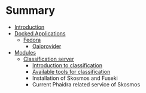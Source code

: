 # Summary

* [Introduction](README.md)
* [Docked Applications](dockedapplications_md.md)
   * [Fedora](fedora.md)
       * [Oaiprovider](oaiprovider.md)
* [Modules](modules.md)
   * [Classification server](classification_server.md)
       * [Introduction to classification](introduction_to_classification.md)
       * [Available tools for classification](available_tools_for_classification.md)
       * Installation of Skosmos and Fuseki
       * Current Phaidra related service of Skosmos

